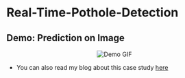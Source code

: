 # Real-Time-Pothole-Detection


## Demo: Prediction on Image
<p align="center" width="100%">
  <img alt="Demo GIF" src="demo/demo_image.gif">
</p>

- You can also read my blog about this case study [here](https://medium.com/@suniaidvpr/real-time-pothole-detection-using-computer-vision-b0a9cc1e1dbf)
